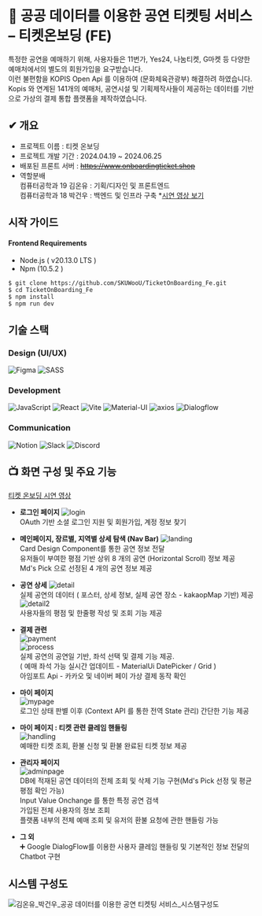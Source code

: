 # 🎫 공공 데이터를 이용한 공연 티켓팅 서비스 – 티켓온보딩 (FE)

특정한 공연을 예매하기 위해, 사용자들은 11번가, Yes24, 나눔티켓, G마켓 등 다양한 예매처에서의 별도의 회원가입을 요구받습니다.  
이런 불편함을 KOPIS Open Api 를 이용하여 (문화체육관광부) 해결하려 하였습니다.
Kopis 와 연계된 141개의 예매처, 공연시설 및 기획제작사들이 제공하는 데이터를 기반으로 가상의 결제 통합 플랫폼을 제작하였습니다.  



## ✔ 개요 

* 프로젝트 이름 : 티켓 온보딩  
* 프로젝트 개발 기간 : 2024.04.19 ~ 2024.06.25  
* 배포된 프론트 서버 : ~~https://www.onboardingticket.shop~~  
* 역할분배  
    컴퓨터공학과 19 김온유 : 기획/디자인 및 프론트엔드  
    컴퓨터공학과 18 박건우 : 백엔드 및 인프라 구축
*[시연 영상 보기](http://www.example.com)

## 시작 가이드
#### Frontend Requirements

* Node.js ( v20.13.0 LTS )
* Npm (10.5.2 ) 
```
$ git clone https://github.com/SKUWooU/TicketOnBoarding_Fe.git
$ cd TicketOnBoarding_Fe
$ npm install
$ npm run dev 
```

## 기술 스택 
### Design (UI/UX) 
![Figma](https://img.shields.io/badge/Figma-F24E1E?style=for-the-badge&logo=figma&logoColor=white)
![SASS](https://img.shields.io/badge/SASS-CC6699?style=for-the-badge&logo=sass&logoColor=white)

### Development
![JavaScript](https://img.shields.io/badge/JavaScript-F7DF1E?style=for-the-badge&logo=javascript&logoColor=black)
![React](https://img.shields.io/badge/React-61DAFB?style=for-the-badge&logo=react&logoColor=black)
![Vite](https://img.shields.io/badge/Vite-4B32C3?style=for-the-badge&logo=vite&logoColor=white)
![Material-UI](https://img.shields.io/badge/Material--UI-0081CB?style=for-the-badge&logo=material-ui&logoColor=white)
![axios](https://img.shields.io/badge/axios-007ACC?style=for-the-badge&logo=axios&logoColor=white)
![Dialogflow](https://img.shields.io/badge/Dialogflow-FF9800?style=for-the-badge&logo=dialogflow&logoColor=white)

### Communication
![Notion](https://img.shields.io/badge/Notion-000000?style=for-the-badge&logo=notion&logoColor=white)
![Slack](https://img.shields.io/badge/Slack-4A154B?style=for-the-badge&logo=slack&logoColor=white)
![Discord](https://img.shields.io/badge/Discord-5865F2?style=for-the-badge&logo=discord&logoColor=white)


## 📺 화면 구성 및 주요 기능
[티켓 온보딩 시연 영상](http://www.example.com)
* **로그인 페이지**
![login](https://github.com/SKUWooU/TicketOnBoarding_Fe/assets/108880488/ee338976-1ef5-47b1-b05a-a06534bd2de4)  
OAuth 기반 소셜 로그인 지원 및 회원가입, 계정 정보 찾기  

* **메인페이지, 장르별, 지역별 상세 탐색 (Nav Bar)**
![landing](https://github.com/SKUWooU/TicketOnBoarding_Fe/assets/108880488/aa7b7039-6912-44f1-9143-30d27b2fa761)  
Card Design Component를 통한 공연 정보 전달  
유저들이 부여한 평점 기반 상위 8 개의 공연 (Horizontal Scroll) 정보 제공  
Md's Pick 으로 선정된 4 개의 공연 정보 제공

* **공연 상세** 
![detail](https://github.com/SKUWooU/TicketOnBoarding_Fe/assets/108880488/c81a5b64-68aa-4879-89de-091ce311bf49)  
실제 공연의 데이터 ( 포스터, 상세 정보, 실제 공연 장소 - kakaopMap 기반) 제공  
![detail2](https://github.com/SKUWooU/TicketOnBoarding_Fe/assets/108880488/f2756d60-745b-4275-8f10-19a91327a2cd)  
사용자들의 평점 및 한줄평  작성 및 조회 기능 제공 

* **결제 관련**  
![payment](https://github.com/SKUWooU/TicketOnBoarding_Fe/assets/108880488/174c4691-595b-49fb-ab8e-8a675c395658)  
![process](https://github.com/SKUWooU/TicketOnBoarding_Fe/assets/108880488/d5bc2dc9-4f36-41de-93f5-38ee25dce116)  
실제 공연의 공연일 기반, 좌석 선택 및 결제 기능 제공.  
( 예매 좌석 가능 실시간 업데이트 - MaterialUi DatePicker / Grid )  
아임포트 Api - 카카오 및 네이버 페이 가상 결제 동작 확인   


* **마이 페이지**  
![mypage](https://github.com/SKUWooU/TicketOnBoarding_Fe/assets/108880488/7d3e16c3-0ca9-4161-bf05-46a99a715011)  
로그인 상태 판별 이후 (Context API 를 통한 전역 State 관리) 간단한 기능 제공

* **마이 페이지 : 티켓 관련 클레임 핸들링**   
![handling](https://github.com/SKUWooU/TicketOnBoarding_Fe/assets/108880488/06575e8a-de47-4a51-9848-3746735d856e)  
 예매한 티켓 조회, 환불 신청 및 환불 완료된 티켓 정보 제공 

* **관리자 페이지**  
![adminpage](https://github.com/SKUWooU/TicketOnBoarding_Fe/assets/108880488/bb66c0ea-6574-469d-b193-faabcaa7f83b)  
DB에 적재된 공연 데이터의 전체 조회 및 삭제 기능 구현(Md's Pick 선정 및 평균 평점 확인 가능)  
Input Value Onchange 를 통한 특정 공연 검색  
가입된 전체 사용자의 정보 조회  
플랫폼 내부의 전체 예매 조회 및 유저의 환불 요청에 관한 핸들링 가능 

* **그 외**  
 ➕ Google DialogFlow를 이용한 사용자 클레임 핸들링 및 기본적인 정보 전달의 Chatbot 구현 

## 시스템 구성도 
![김온유_박건우_공공 데이터를 이용한 공연 티켓팅 서비스_시스템구성도](https://github.com/SKUWooU/TicketOnBoarding_Fe/assets/108880488/96c6820f-dd89-4a69-9cbd-5f4d004533b3)
